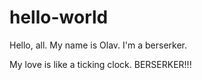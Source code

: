 # hello-world

Hello, all.  My name is Olav.  I'm a berserker.

My love is like a ticking clock.  BERSERKER!!!
